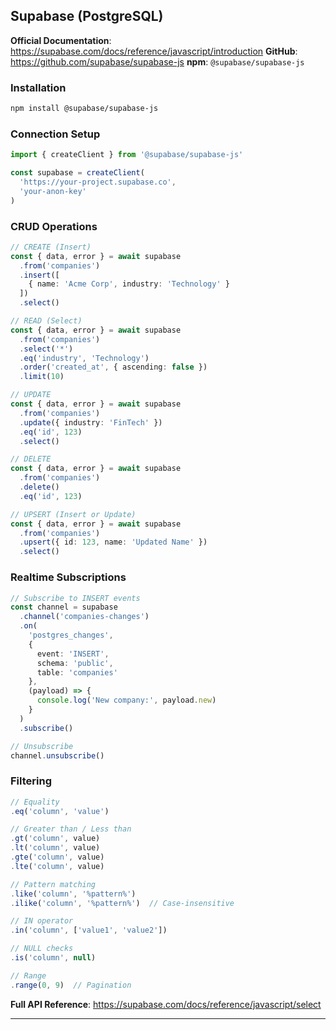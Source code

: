 ## Supabase (PostgreSQL)

**Official Documentation**: https://supabase.com/docs/reference/javascript/introduction
**GitHub**: https://github.com/supabase/supabase-js
**npm**: `@supabase/supabase-js`

### Installation

```bash
npm install @supabase/supabase-js
```

### Connection Setup

```typescript
import { createClient } from '@supabase/supabase-js'

const supabase = createClient(
  'https://your-project.supabase.co',
  'your-anon-key'
)
```

### CRUD Operations

```typescript
// CREATE (Insert)
const { data, error } = await supabase
  .from('companies')
  .insert([
    { name: 'Acme Corp', industry: 'Technology' }
  ])
  .select()

// READ (Select)
const { data, error } = await supabase
  .from('companies')
  .select('*')
  .eq('industry', 'Technology')
  .order('created_at', { ascending: false })
  .limit(10)

// UPDATE
const { data, error } = await supabase
  .from('companies')
  .update({ industry: 'FinTech' })
  .eq('id', 123)
  .select()

// DELETE
const { data, error } = await supabase
  .from('companies')
  .delete()
  .eq('id', 123)

// UPSERT (Insert or Update)
const { data, error } = await supabase
  .from('companies')
  .upsert({ id: 123, name: 'Updated Name' })
  .select()
```

### Realtime Subscriptions

```typescript
// Subscribe to INSERT events
const channel = supabase
  .channel('companies-changes')
  .on(
    'postgres_changes',
    {
      event: 'INSERT',
      schema: 'public',
      table: 'companies'
    },
    (payload) => {
      console.log('New company:', payload.new)
    }
  )
  .subscribe()

// Unsubscribe
channel.unsubscribe()
```

### Filtering

```typescript
// Equality
.eq('column', 'value')

// Greater than / Less than
.gt('column', value)
.lt('column', value)
.gte('column', value)
.lte('column', value)

// Pattern matching
.like('column', '%pattern%')
.ilike('column', '%pattern%')  // Case-insensitive

// IN operator
.in('column', ['value1', 'value2'])

// NULL checks
.is('column', null)

// Range
.range(0, 9)  // Pagination
```

**Full API Reference**: https://supabase.com/docs/reference/javascript/select

---

